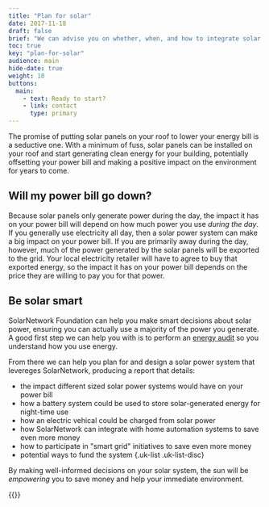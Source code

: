 ```yaml
---
title: "Plan for solar"
date: 2017-11-18
draft: false
brief: "We can advise you on whether, when, and how to integrate solar into your energy mix."
toc: true
key: "plan-for-solar"
audience: main
hide-date: true
weight: 10
buttons:
  main:
    - text: Ready to start?
    - link: contact
      type: primary
---
```

The promise of putting solar panels on your roof to lower your energy bill is a seductive one. With
a minimum of fuss, solar panels can be installed on your roof and start generating clean energy for
your building, potentially offsetting your power bill and making a positive impact on the
environment for years to come.

## Will my power bill go down?

Because solar panels only generate power during the day, the impact it has on your power bill will
depend on how much power you use _during the day_. If you generally use electricity all day, then a
solar power system can make a big impact on your power bill. If you are primarily away during the
day, however, much of the power generated by the solar panels will be exported to the grid. Your
local electricity retailer will have to agree to buy that exported energy, so the impact it has on
your power bill depends on the price they are willing to pay you for that power.

## Be solar smart

SolarNetwork Foundation can help you make smart decisions about solar power, ensuring you can
actually use a majority of the power you generate. A good first step we can help you with is to
perform an [energy audit](power-audit.html) so you understand how you use energy.

From there we can help you plan for and design a solar power system that levereges SolarNetwork,
producing a report that details:

 * the impact different sized solar power systems would have on your power bill
 * how a battery system could be used to store solar-generated energy for night-time use
 * how an electric vehical could be charged from solar power
 * how SolarNetwork can integrate with home automation systems to save even more money
 * how to participate in "smart grid" initiatives to save even more money
 * potential ways to fund the system
{.uk-list .uk-list-disc}

By making well-informed decisions on your solar system, the sun will be _empowering_ you to save
money and help your immediate environment.

{{<button-bar buttons="main"/>}}
